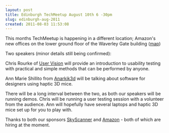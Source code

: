 ```yaml
---
layout: post
title: Edinburgh TechMeetup August 10th 6 -30pm
slug: edinburgh-aug-2011
created: 2011-08-03 11:53:08
---
```


<p>This months TechMeetup is happening in a different location; Amazon's new offices on the lower ground floor of the Waverley Gate building (<a href="http://www.amazondc.com/contact-us">map</a>)</p>

<p>Two speakers (minor details still being confirmed):</p>

<p>Chris Rourke of <a href="http://www.uservision.co.uk/">User Vision</a> will provide an introduction to usability testing with practical and simple methods that can be performed by anyone.</p>

<p>Ann Marie Shillito from <a href="http://anarkik3d.co.uk/">Anarkik3d</a> will be talking about software for designers using haptic 3D mice.</p>

<p>There will be a long interval between the two, as both our speakers will be running demos. Chris will be running a user testing session with a volunteer from the audience. Ann will hopefully have several laptops and haptic 3D mice set up for you to play with.</p>

<p>Thanks to both our sponsors <a href="http://www.skyscanner.net/">SkyScanner</a> and <a href="http://www.amazondc.com/">Amazon</a> - both of which are hiring at the moment. </p>